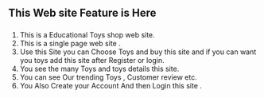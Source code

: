 ## This Web site Feature is Here ##
###
1. This is a Educational Toys shop web site. 
2. This is a single page web site .
3. Use this Site you can Choose Toys and buy this site and if you can want you toys add this site after Register or login.  
4. You see the many Toys and toys details this site.
5. You can see Our trending Toys , Customer review etc. 
6. You Also Create your Account And then Login this site . 
###